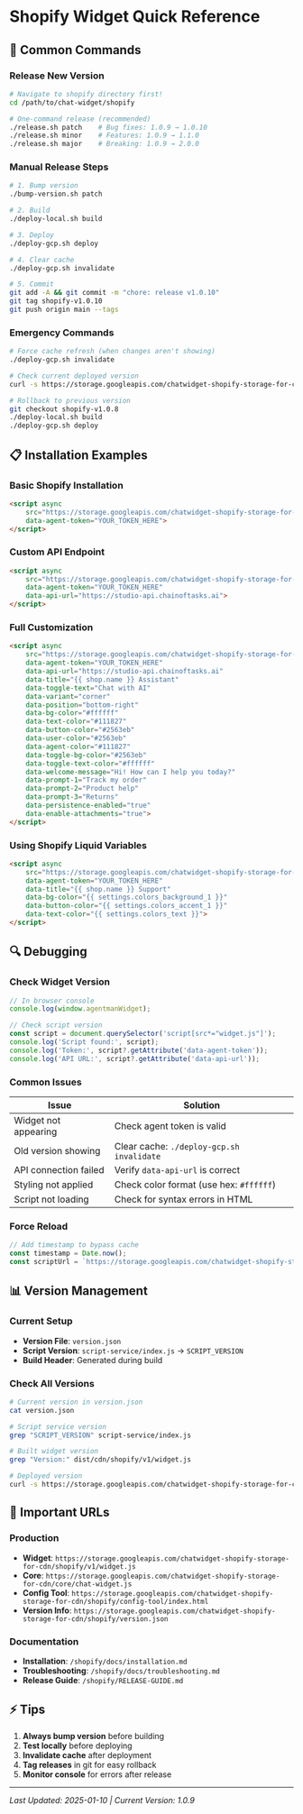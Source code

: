 # Shopify Widget Quick Reference

## 🚀 Common Commands

### Release New Version
```bash
# Navigate to shopify directory first!
cd /path/to/chat-widget/shopify

# One-command release (recommended)
./release.sh patch    # Bug fixes: 1.0.9 → 1.0.10
./release.sh minor    # Features: 1.0.9 → 1.1.0  
./release.sh major    # Breaking: 1.0.9 → 2.0.0
```

### Manual Release Steps
```bash
# 1. Bump version
./bump-version.sh patch

# 2. Build
./deploy-local.sh build

# 3. Deploy
./deploy-gcp.sh deploy

# 4. Clear cache
./deploy-gcp.sh invalidate

# 5. Commit
git add -A && git commit -m "chore: release v1.0.10"
git tag shopify-v1.0.10
git push origin main --tags
```

### Emergency Commands
```bash
# Force cache refresh (when changes aren't showing)
./deploy-gcp.sh invalidate

# Check current deployed version
curl -s https://storage.googleapis.com/chatwidget-shopify-storage-for-cdn/shopify/v1/widget.js | grep "Version:"

# Rollback to previous version
git checkout shopify-v1.0.8
./deploy-local.sh build
./deploy-gcp.sh deploy
```

## 📋 Installation Examples

### Basic Shopify Installation
```html
<script async 
    src="https://storage.googleapis.com/chatwidget-shopify-storage-for-cdn/shopify/v1/widget.js"
    data-agent-token="YOUR_TOKEN_HERE">
</script>
```

### Custom API Endpoint
```html
<script async 
    src="https://storage.googleapis.com/chatwidget-shopify-storage-for-cdn/shopify/v1/widget.js"
    data-agent-token="YOUR_TOKEN_HERE"
    data-api-url="https://studio-api.chainoftasks.ai">
</script>
```

### Full Customization
```html
<script async 
    src="https://storage.googleapis.com/chatwidget-shopify-storage-for-cdn/shopify/v1/widget.js?t={{ 'now' | date: '%s' }}"
    data-agent-token="YOUR_TOKEN_HERE"
    data-api-url="https://studio-api.chainoftasks.ai"
    data-title="{{ shop.name }} Assistant"
    data-toggle-text="Chat with AI"
    data-variant="corner"
    data-position="bottom-right"
    data-bg-color="#ffffff"
    data-text-color="#111827"
    data-button-color="#2563eb"
    data-user-color="#2563eb"
    data-agent-color="#111827"
    data-toggle-bg-color="#2563eb"
    data-toggle-text-color="#ffffff"
    data-welcome-message="Hi! How can I help you today?"
    data-prompt-1="Track my order"
    data-prompt-2="Product help"
    data-prompt-3="Returns"
    data-persistence-enabled="true"
    data-enable-attachments="true">
</script>
```

### Using Shopify Liquid Variables
```html
<script async 
    src="https://storage.googleapis.com/chatwidget-shopify-storage-for-cdn/shopify/v1/widget.js"
    data-agent-token="YOUR_TOKEN_HERE"
    data-title="{{ shop.name }} Support"
    data-bg-color="{{ settings.colors_background_1 }}"
    data-button-color="{{ settings.colors_accent_1 }}"
    data-text-color="{{ settings.colors_text }}">
</script>
```

## 🔍 Debugging

### Check Widget Version
```javascript
// In browser console
console.log(window.agentmanWidget);

// Check script version
const script = document.querySelector('script[src*="widget.js"]');
console.log('Script found:', script);
console.log('Token:', script?.getAttribute('data-agent-token'));
console.log('API URL:', script?.getAttribute('data-api-url'));
```

### Common Issues

| Issue | Solution |
|-------|----------|
| Widget not appearing | Check agent token is valid |
| Old version showing | Clear cache: `./deploy-gcp.sh invalidate` |
| API connection failed | Verify `data-api-url` is correct |
| Styling not applied | Check color format (use hex: `#ffffff`) |
| Script not loading | Check for syntax errors in HTML |

### Force Reload
```javascript
// Add timestamp to bypass cache
const timestamp = Date.now();
const scriptUrl = `https://storage.googleapis.com/chatwidget-shopify-storage-for-cdn/shopify/v1/widget.js?t=${timestamp}`;
```

## 📊 Version Management

### Current Setup
- **Version File**: `version.json`
- **Script Version**: `script-service/index.js` → `SCRIPT_VERSION`
- **Build Header**: Generated during build

### Check All Versions
```bash
# Current version in version.json
cat version.json

# Script service version
grep "SCRIPT_VERSION" script-service/index.js

# Built widget version
grep "Version:" dist/cdn/shopify/v1/widget.js

# Deployed version
curl -s https://storage.googleapis.com/chatwidget-shopify-storage-for-cdn/shopify/v1/widget.js | grep "Version:"
```

## 🔗 Important URLs

### Production
- **Widget**: `https://storage.googleapis.com/chatwidget-shopify-storage-for-cdn/shopify/v1/widget.js`
- **Core**: `https://storage.googleapis.com/chatwidget-shopify-storage-for-cdn/core/chat-widget.js`
- **Config Tool**: `https://storage.googleapis.com/chatwidget-shopify-storage-for-cdn/shopify/config-tool/index.html`
- **Version Info**: `https://storage.googleapis.com/chatwidget-shopify-storage-for-cdn/shopify/version.json`

### Documentation
- **Installation**: `/shopify/docs/installation.md`
- **Troubleshooting**: `/shopify/docs/troubleshooting.md`
- **Release Guide**: `/shopify/RELEASE-GUIDE.md`

## ⚡ Tips

1. **Always bump version** before building
2. **Test locally** before deploying
3. **Invalidate cache** after deployment
4. **Tag releases** in git for easy rollback
5. **Monitor console** for errors after release

---
*Last Updated: 2025-01-10 | Current Version: 1.0.9*